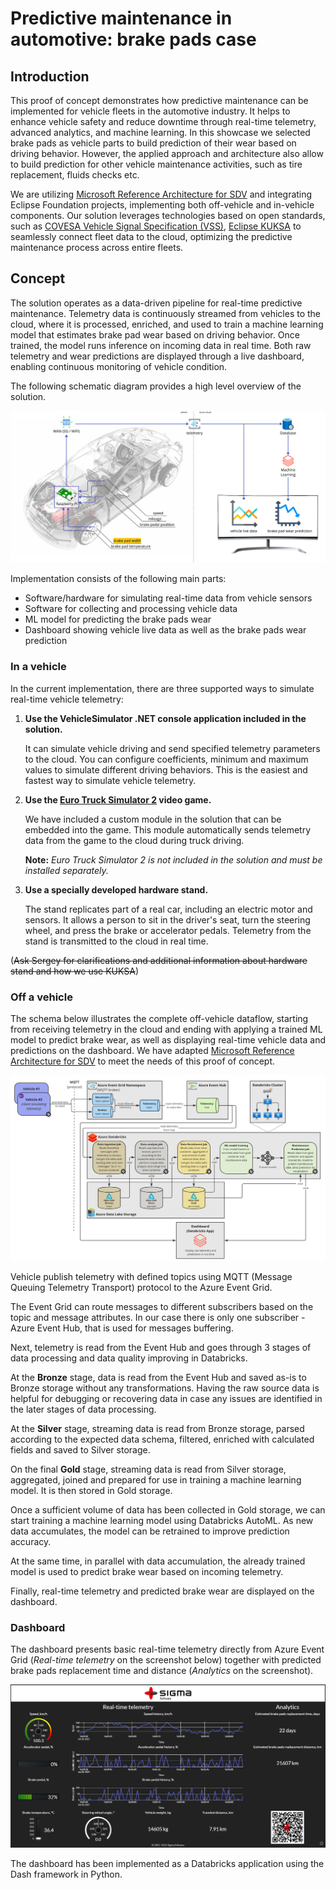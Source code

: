 # Predictive maintenance in automotive: brake pads case
## Introduction
This proof of concept demonstrates how predictive maintenance can be implemented for vehicle fleets in the automotive industry. It helps to enhance vehicle safety and reduce downtime through real-time telemetry, advanced analytics, and machine learning. In this showcase we selected brake pads as vehicle parts to build prediction of their wear based on driving behavior. However, the applied approach and architecture also allow to build prediction for other vehicle maintenance activities, such as tire replacement, fluids checks etc.

We are utilizing [Microsoft Reference Architecture for SDV](https://learn.microsoft.com/en-us/azure/event-grid/mqtt-automotive-connectivity-and-data-solution) and integrating Eclipse Foundation projects, implementing both off-vehicle and in-vehicle components. Our solution leverages technologies based on open standards, such as [COVESA Vehicle Signal Specification (VSS)](https://github.com/COVESA/vehicle_signal_specification), [Eclipse KUKSA](https://github.com/eclipse-kuksa) to seamlessly connect fleet data to the cloud, optimizing the predictive maintenance process across entire fleets.

## Concept
The solution operates as a data-driven pipeline for real-time predictive maintenance. Telemetry data is continuously streamed from vehicles to the cloud, where it is processed, enriched, and used to train a machine learning model that estimates brake pad wear based on driving behavior. Once trained, the model runs inference on incoming data in real time. Both raw telemetry and wear predictions are displayed through a live dashboard, enabling continuous monitoring of vehicle condition.

The following schematic diagram provides a high level overview of the solution.

![Solution schematic diagram](images/solution-schematic-diagram.png)

Implementation consists of the following main parts:
- Software/hardware for simulating real-time data from vehicle sensors
- Software for collecting and processing vehicle data
- ML model for predicting the brake pads wear
- Dashboard showing vehicle live data as well as the brake pads wear prediction

### In a vehicle
In the current implementation, there are three supported ways to simulate real-time vehicle telemetry:
1. **Use the VehicleSimulator .NET console application included in the solution.**
   
   It can simulate vehicle driving and send specified telemetry parameters to the cloud. You can configure coefficients, minimum and maximum values to simulate different driving behaviors. This is the easiest and fastest way to simulate vehicle telemetry.
   
2. **Use the [Euro Truck Simulator 2](https://eurotrucksimulator2.com/) video game.**
   
   We have included a custom module in the solution that can be embedded into the game. This module automatically sends telemetry data from the game to the cloud during truck driving.
   
   **Note:** *Euro Truck Simulator 2 is not included in the solution and must be installed separately.*
   
3. **Use a specially developed hardware stand.**
   
   The stand replicates part of a real car, including an electric motor and sensors. It allows a person to sit in the driver's seat, turn the steering wheel, and press the brake or accelerator pedals. Telemetry from the stand is transmitted to the cloud in real time.

(~~Ask Sergey for clarifications and additional information about hardware stand and how we use KUKSA~~)

### Off a vehicle
The schema below illustrates the complete off-vehicle dataflow, starting from receiving telemetry in the cloud and ending with applying a trained ML model to predict brake wear, as well as displaying real-time vehicle data and predictions on the dashboard. We have adapted [Microsoft Reference Architecture for SDV](https://learn.microsoft.com/en-us/azure/event-grid/mqtt-automotive-connectivity-and-data-solution) to meet the needs of this proof of concept.

![Solution schematic diagram](images/off-vehicle-architecture.png)

Vehicle publish telemetry with defined topics using MQTT (Message Queuing Telemetry Transport) protocol to the Azure Event Grid.

The Event Grid can route messages to different subscribers based on the topic and message attributes. In our case there is only one subscriber - Azure Event Hub, that is used for messages buffering.

Next, telemetry is read from the Event Hub and goes through 3 stages of data processing and data quality improving in Databricks.

At the **Bronze** stage, data is read from the Event Hub and saved as-is to Bronze storage without any transformations. Having the raw source data is helpful for debugging or recovering data in case any issues are identified in the later stages of data processing.

At the **Silver** stage, streaming data is read from Bronze storage, parsed according to the expected data schema, filtered, enriched with calculated fields and saved to Silver storage.

On the final **Gold** stage, streaming data is read from Silver storage, aggregated, joined and prepared for use in training a machine learning model. It is then stored in Gold storage.

Once a sufficient volume of data has been collected in Gold storage, we can start training a machine learning model using Databricks AutoML. As new data accumulates, the model can be retrained to improve prediction accuracy.

At the same time, in parallel with data accumulation, the already trained model is used to predict brake wear based on incoming telemetry.

Finally, real-time telemetry and predicted brake wear are displayed on the dashboard.

### Dashboard
The dashboard presents basic real-time telemetry directly from Azure Event Grid (*Real-time telemetry* on the screenshot below) together with predicted brake pads replacement time and distance (*Analytics* on the screenshot).

![Dashboard screenshot](images/dashboard-screenshot.png)

The dashboard has been implemented as a Databricks application using the Dash framework in Python.
